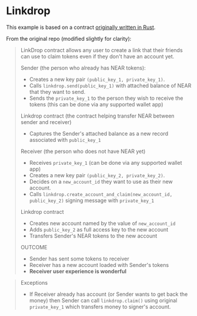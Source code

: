 # Linkdrop

This example is based on a contract [originally written in Rust](https://github.com/near/near-linkdrop).




From the original repo (modified slightly for clarity):

> LinkDrop contract allows any user to create a link that their friends can use to claim tokens even if they don't have an account yet.
>
> Sender (the person who already has NEAR tokens):
> - Creates a new key pair `(public_key_1, private_key_1)`.
> - Calls `linkdrop.send(public_key_1)` with attached balance of NEAR that they want to send.
> - Sends the `private_key_1` to the person they wish to receive the tokens (this can be done via any supported wallet app)
>
> Linkdrop contract (the contract helping transfer NEAR between sender and receiver)
> - Captures the Sender's attached balance as a new record associated with `public_key_1`
>
> Receiver (the person who does not have NEAR yet)
> - Receives `private_key_1` (can be done via any supported wallet app)
> - Creates a new key pair `(public_key_2, private_key_2)`.
> - Decides on a `new_account_id` they want to use as their new account.
> - Calls `linkdrop.create_account_and_claim(new_account_id, public_key_2)` signing message with `private_key_1`
>
> Linkdrop contract
> - Creates new account named by the value of `new_account_id`
> - Adds `public_key_2` as full access key to the new account
> - Transfers Sender's NEAR tokens to the new account
>
> OUTCOME
> - Sender has sent some tokens to receiver
> - Receiver has a new account loaded with Sender's tokens
> - **Receiver user experience is wonderful**

> Exceptions
> - If Receiver already has account (or Sender wants to get back the money) then Sender can call `linkdrop.claim()` using original `private_key_1` which transfers money to signer's account.
